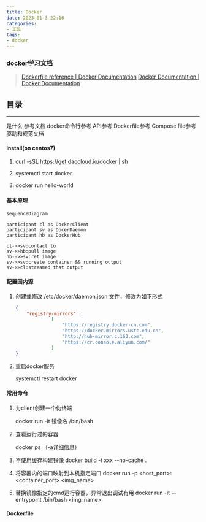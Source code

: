 ```yaml
---
title: Docker
date: 2023-01-3 22:16
categories:
- 工具
tags:
- docker
---
```



### docker学习文档

> [Dockerfile reference | Docker Documentation](https://docs.docker.com/engine/reference/builder/)
> [Docker Documentation | Docker Documentation](https://docs.docker.com/)


## 目录
---
是什么
参考文档
	docker命令行参考
	API参考
	Dockerfile参考
	Compose file参考
	驱动和规范文档



#### install(on centos7)
1. curl -sSL https://get.daocloud.io/docker | sh

2. systemctl start docker

3. docker run hello-world

#### 基本原理

```mermaid
sequenceDiagram

participant cl as DockerClient
participant sv as DocerDaemon
participant hb as DockerHub

cl->>sv:contact to 
sv->>hb:pull image
hb-->>sv:ret image
sv->>sv:create container && running output
sv->>cl:streamed that output
```

#### 配置国内源

1. 创建或修改 /etc/docker/daemon.json 文件，修改为如下形式 

   ```json
   {    
       "registry-mirrors" : 
       			[    
       				"https://registry.docker-cn.com",   
       				"https://docker.mirrors.ustc.edu.cn",    
       				"http://hub-mirror.c.163.com",    
       				"https://cr.console.aliyun.com/"  
   				] 
   }
   ```

2. 重启docker服务

   systemctl restart docker



#### 常用命令

1. 为client创建一个伪终端

   docker run -it 镜像名 /bin/bash

2. 查看运行过的容器

   docker ps （-a详细信息）

3. 不使用缓存构建镜像
	docker build -t xxx --no-cache .

4. 将容器内的端口映射到本机指定端口
	docker run -p <host_port>:<container_port> <img_name>

5. 替换镜像指定的cmd运行容器，异常退出调试有用
	docker run -it --entrypoint /bin/bash <img_name>

#### Dockerfile

